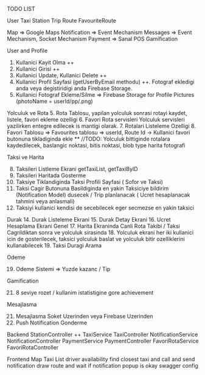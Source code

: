 TODO LIST

User
Taxi
Station
Trip
Route
FavouriteRoute

Map => Google Maps
Notification => Event Mechanism
Messages => Event Mechanism, Socket Mechanism
Payment => Sanal POS
Gamification

User and Profile
1. Kullanici Kayit Olma ++
2. Kullanici Girisi ++
3. Kullanici Update, Kullanici Delete ++
4. Kullanici Profil Sayfasi (getUserByEmail methodu) ++. Fotograf ekledigi anda veya degistiridigi anda Firebase Storage.
5. Kullanici Fotograf Ekleme/Silme => Firebase Storage for Profile Pictures (photoName = userId/pp/<filename>.png)

Yolculuk ve Rota 
5. Rota Tablosu, yapilan yolculuk sonrasi rotayi kaydet, listele, favori ekleme ozelligi
6. Favori Rota servisleri Yolculuk servisleri yazilirken entegre edilecek is mantigi olarak.
7. Rotalari Listeleme Ozelligi 
8. Favori Tablosu => Favourites tablosu => userId, Route Id -> Kullanici favori butonuna tikladiginda ekle
**  //TODO: Yolculuk bittiginde rotalara kaydedilecek, baslangic noktasi, bitis noktasi, blob type harita fotografi

Taksi ve Harita

8. Taksileri Listleme Ekrani
getTaxiList, getTaxiByID
9. Taksileri Haritada Gosterme
10. Taksiye Tiklandiginda Taksi Profili Sayfasi ( Sofor ve Taksi)
11. Taksi Cagir Butonuna Basildiginda en yakin Taksiciye bildirim (Notification Model) dusecek / Trip planlanacak ( Ucret hesaplanacak tahmini veya anlasmali)
12. Taksiyi kullanici kendisi de secebilecek eger secmezse en yakin taksici

Durak
14. Durak Listeleme Ekrani
15. Durak Detay Ekrani
16. Ucret Hesaplama Ekrani Genel
17. Harita Ekraninda Canli Rota Takibi / Taksi Cagrildiktan sonra ve yolculuk sirasinda
18. Yolculuk ekrani her iki kullanici icin de gosterilecek, taksici yolculuk baslat ve yolculuk bitir ozelliklerini kullanabilecek
19. Taksi Duragi Arama 

Odeme

19. Odeme Sistemi => Yuzde kazanc / Tip

Gamification

21. 8 seviye rozet / kullanim istatistigine gore achievement

Mesajlasma

21. Mesajlasma Soket Uzerinden veya Firebase Uzerinden
22. Push Notification Gonderme

Backend
StationController ++
TaxiService
TaxiController
NotificationService
NotificationController
PaymentService
PaymentController
FavoriRotaService
FavoriRotaController

Frontend
Map Taxi List
driver availability
find closest taxi and call and send notification
draw route and wait if notification popup is okay
swagger config
